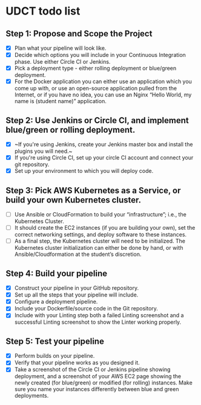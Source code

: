 # UDCT todo list

## Step 1: Propose and Scope the Project
- [x] Plan what your pipeline will look like.
- [x] Decide which options you will include in your Continuous Integration phase. Use either Circle CI or Jenkins.
- [x] Pick a deployment type - either rolling deployment or blue/green deployment.
- [x] For the Docker application you can either use an application which you come up with, or use an open-source application pulled from the Internet, or if you have no idea, you can use an Nginx “Hello World, my name is (student name)” application.

## Step 2: Use Jenkins or Circle CI, and implement blue/green or rolling deployment.
- [x] ~If you're using Jenkins, create your Jenkins master box and install the plugins you will need.~
- [x] If you're using Circle CI, set up your circle CI account and connect your git repository.
- [x] Set up your environment to which you will deploy code.

## Step 3: Pick AWS Kubernetes as a Service, or build your own Kubernetes cluster.
- [ ] Use Ansible or CloudFormation to build your “infrastructure”; i.e., the Kubernetes Cluster.
- [ ] It should create the EC2 instances (if you are building your own), set the correct networking settings, and deploy software to these instances.
- [ ] As a final step, the Kubernetes cluster will need to be initialized. The Kubernetes cluster initialization can either be done by hand, or with Ansible/Cloudformation at the student’s discretion.

## Step 4: Build your pipeline
- [x] Construct your pipeline in your GitHub repository.
- [x] Set up all the steps that your pipeline will include.
- [x] Configure a deployment pipeline.
- [x] Include your Dockerfile/source code in the Git repository.
- [x] Include with your Linting step both a failed Linting screenshot and a successful Linting screenshot to show the Linter working properly.

## Step 5: Test your pipeline
- [x] Perform builds on your pipeline.
- [x] Verify that your pipeline works as you designed it.
- [x] Take a screenshot of the Circle CI or Jenkins pipeline showing deployment, and a screenshot of your AWS EC2 page showing the newly created (for blue/green) or modified (for rolling) instances. Make sure you name your instances differently between blue and green deployments.